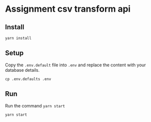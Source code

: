 # Assignment csv transform api

## Install

```
yarn install
```

## Setup

Copy the `.env.default` file into `.env` and replace the content with your database details.

```
cp .env.defaults .env
```

## Run

Run the command `yarn start`

```
yarn start
```
